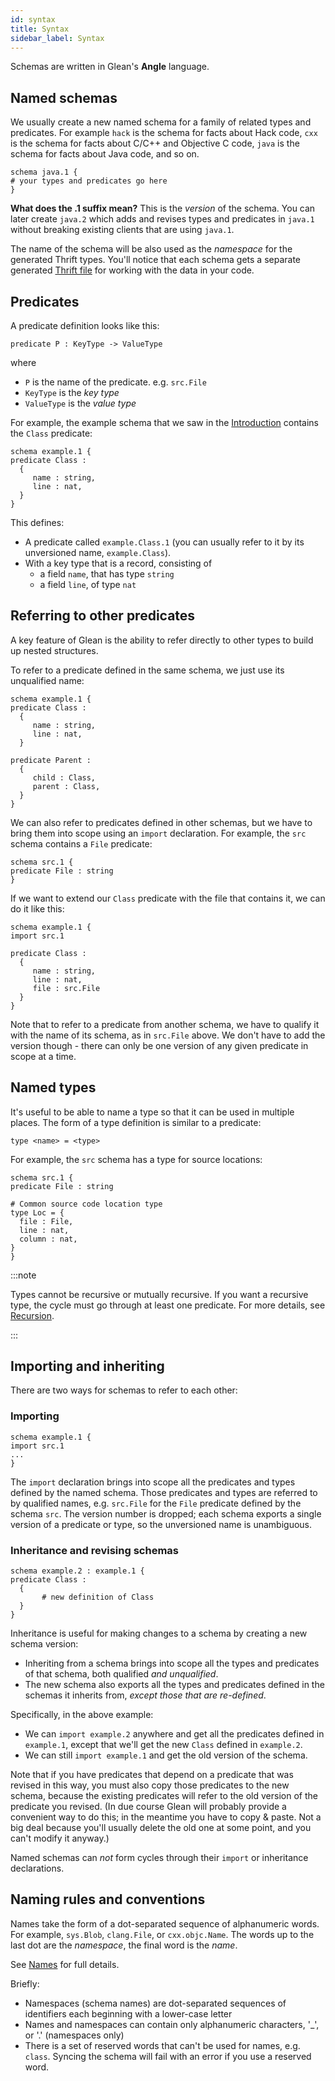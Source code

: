 ```yaml
---
id: syntax
title: Syntax
sidebar_label: Syntax
---
```


Schemas are written in Glean's **Angle** language.

## Named schemas

We usually create a new named schema for a family of related types and predicates. For example `hack` is the schema for facts about Hack code, `cxx` is the schema for facts about C/C++ and Objective C code, `java` is the schema for facts about Java code, and so on.

```
schema java.1 {
# your types and predicates go here
}
```

**What does the .1 suffix mean?** This is the *version* of the schema. You can later create `java.2` which adds and revises types and predicates in `java.1` without breaking existing clients that are using `java.1`.

The name of the schema will be also used as the *namespace* for the
generated Thrift types. You'll notice that each schema gets a separate
generated [Thrift file](thrift) for working with the data in your code.

## Predicates

A predicate definition looks like this:

```
predicate P : KeyType -> ValueType
```
where

* `P` is the name of the predicate. e.g. `src.File`
* `KeyType` is the *key type*
* `ValueType` is the *value type*

For example, the example schema that we saw in the [Introduction](../introduction)
contains the `Class` predicate:

```
schema example.1 {
predicate Class :
  {
     name : string,
     line : nat,
  }
}
```

This defines:
* A predicate called `example.Class.1` (you can usually refer to it by its unversioned name, `example.Class`).
* With a key type that is a record, consisting of
   * a field `name`, that has type `string`
   * a field `line`, of type `nat`

## Referring to other predicates

A key feature of Glean is the ability to refer directly to other types
to build up nested structures.

To refer to a predicate defined in the same schema, we just use its
unqualified name:

```
schema example.1 {
predicate Class :
  {
     name : string,
     line : nat,
  }

predicate Parent :
  {
     child : Class,
     parent : Class,
  }
}
```

We can also refer to predicates defined in other schemas, but we have
to bring them into scope using an `import` declaration.  For example,
the `src` schema contains a `File` predicate:

```
schema src.1 {
predicate File : string
}
```

If we want to extend our `Class` predicate with the file that contains
it, we can do it like this:

```
schema example.1 {
import src.1

predicate Class :
  {
     name : string,
     line : nat,
     file : src.File
  }
}
```

Note that to refer to a predicate from another schema, we have to
qualify it with the name of its schema, as in `src.File` above. We
don't have to add the version though - there can only be one version
of any given predicate in scope at a time.

## Named types

It's useful to be able to name a type so that it can be used in multiple places. The form of a type definition is similar to a predicate:

```
type <name> = <type>
```

For example, the `src` schema has a type for source locations:

```lang=python
schema src.1 {
predicate File : string

# Common source code location type
type Loc = {
  file : File,
  line : nat,
  column : nat,
}
}
```

:::note

Types cannot be recursive or mutually recursive. If you want a
recursive type, the cycle must go through at least one predicate. For
more details, see [Recursion](recursion).

:::


## Importing and inheriting

There are two ways for schemas to refer to each other:

### Importing

```
schema example.1 {
import src.1
...
}
```

The `import` declaration brings into scope all the predicates and
types defined by the named schema. Those predicates and types are
referred to by qualified names, e.g. `src.File` for the `File`
predicate defined by the schema `src`. The version number is dropped;
each schema exports a single version of a predicate or type, so the
unversioned name is unambiguous.

### Inheritance and revising schemas

```
schema example.2 : example.1 {
predicate Class :
  {
       # new definition of Class
  }
}
```

Inheritance is useful for making changes to a schema by creating a new schema version:
* Inheriting from a schema brings into scope all the types and predicates of that schema, both qualified *and unqualified*.
* The new schema also exports all the types and predicates defined in the schemas it inherits from, *except those that are re-defined*.

Specifically, in the above example:
* We can `import example.2` anywhere and get all the predicates defined in `example.1`, except that we'll get the new `Class` defined in `example.2`.
* We can still `import example.1` and get the old version of the schema.

Note that if you have predicates that depend on a predicate that was revised in this way, you must also copy those predicates to the new schema, because the existing predicates will refer to the old version of the predicate you revised. (In due course Glean will probably provide a convenient way to do this; in the meantime you have to copy & paste. Not a big deal because you'll usually delete the old one at some point, and you can't modify it anyway.)

Named schemas can *not* form cycles through their `import` or
inheritance declarations.

## Naming rules and conventions

Names take the form of a dot-separated sequence of alphanumeric words. For example, `sys.Blob`, `clang.File`, or `cxx.objc.Name`. The words up to the last dot are the *namespace*, the final word is the *name*.

See [Names](../angle/reference#names) for full details.

Briefly:
* Namespaces (schema names) are dot-separated sequences of identifiers each beginning with a lower-case letter
* Names and namespaces can contain only alphanumeric characters, '_', or '.' (namespaces only)
* There is a set of reserved words that can't be used for names, e.g. `class`. Syncing the schema will fail with an error if you use a reserved word.
